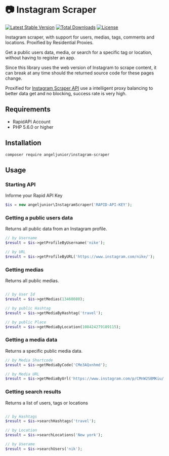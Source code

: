 # 📷 Instagram Scraper

[![Latest Stable Version](https://poser.pugx.org/angeljunior/instagram-scraper/v/stable)](https://packagist.org/packages/angeljunior/instagram-scraper) [![Total Downloads](https://poser.pugx.org/angeljunior/instagram-scraper/downloads)](https://packagist.org/packages/angeljunior/instagram-scraper) [![License](https://poser.pugx.org/angeljunior/instagram-scraper/license)](https://packagist.org/packages/angeljunior/instagram-scraper)

Instagram scraper, with support for users, medias, tags, comments and locations. Proxified by Residential Proxies.

Get a public users data, media, or search for a specific tag or location, without having to register an app.

Since this library uses the web version of Instagram to scrape content, it can break at any time should the returned source code for these pages change.

Proxified for [Instagram Scraper API](https://rapidapi.com/junioroangel/api/instagram-scraper) use a intelligent proxy balancing to better data get and no blocking, success rate is very high.

## Requirements

- RapidAPI Account
- PHP 5.6.0 or higher


## Installation

```
composer require angeljunior/instagram-scraper
```


## Usage

### Starting API

Informe your Rapid API Key

```php
$is = new angeljunior\InstagramScraper('RAPID-API-KEY');
```

### Getting a public users data

Returns all public data from an Instagram profile.

```php
// by Username
$result = $is->getProfileByUsername('nike');

// by URL
$result = $is->getProfileByURL('https://www.instagram.com/nike/');
```

### Getting medias

Returns all public medias.

```php

// by User Id
$result = $is->getMedias(13460080);

// by public Hashtag
$result = $is->getMediaByHashtag('travel');

// by public Place
$result = $is->getMediaByLocation(108424279189115);

```

### Getting a media data

Returns a specific public media data.

```php
// by Media Shortcode
$result = $is->getMediaByCode('CMe3AQxnhmd');

// by Media URL
$result = $is->getMediaByUrl('https://www.instagram.com/p/CMnW2SBMKiu/');

```

### Getting search results

Returns a list of users, tags or locations

```php

// by Hashtags
$result = $is->searchHashtags('travel');

// by Location
$result = $is->searchLocations('New york');

// by Userame
$result = $is->searchUsers('nik');

```








